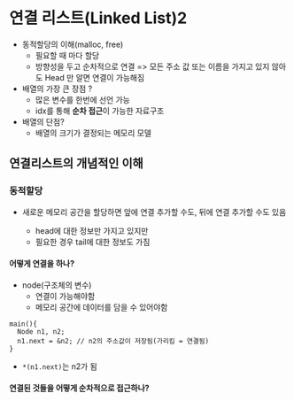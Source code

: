 # 연결 리스트(Linked List)2

- 동적할당의 이해(malloc, free)
  - 필요할 때 마다 할당
  - 방향성을 두고 순차적으로 연결 => 모든 주소 값 또는 이름을 가지고 있지 않아도 Head 만 알면 연결이 가능해짐
- 배열의 가장 큰 장점 ?
  - 많은 변수를 한번에 선언 가능
  - idx를 통해 **순차 접근**이 가능한 자료구조
- 배열의 단점?
  - 배열의 크기가 결정되는 메모리 모델

## 연결리스트의 개념적인 이해

### 동적할당

- 새로운 메모리 공간을 할당하면 앞에 연결 추가할 수도, 뒤에 연결 추가할 수도 있음

  - head에 대한 정보만 가지고 있지만
  - 필요한 경우 tail에 대한 정보도 가짐

#### 어떻게 연결을 하나?

- node(구조체의 변수)
  - 연결이 가능해야함
  - 메모리 공간에 데이터를 담을 수 있어야함

```
main(){
  Node n1, n2;
  n1.next = &n2; // n2의 주소값이 저장됨(가리킴 = 연결됨)
}
```

- `*(n1.next)`는 n2가 됨

#### 연결된 것들을 어떻게 순차적으로 접근하나?
